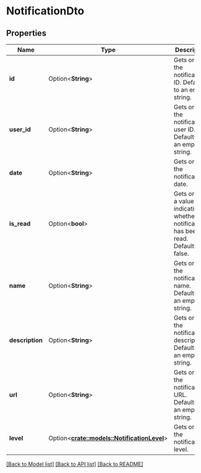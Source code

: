 # NotificationDto

## Properties

Name | Type | Description | Notes
------------ | ------------- | ------------- | -------------
**id** | Option<**String**> | Gets or sets the notification ID. Defaults to an empty string. | [optional]
**user_id** | Option<**String**> | Gets or sets the notification's user ID. Defaults to an empty string. | [optional]
**date** | Option<**String**> | Gets or sets the notification date. | [optional]
**is_read** | Option<**bool**> | Gets or sets a value indicating whether the notification has been read. Defaults to false. | [optional]
**name** | Option<**String**> | Gets or sets the notification's name. Defaults to an empty string. | [optional]
**description** | Option<**String**> | Gets or sets the notification's description. Defaults to an empty string. | [optional]
**url** | Option<**String**> | Gets or sets the notification's URL. Defaults to an empty string. | [optional]
**level** | Option<[**crate::models::NotificationLevel**](NotificationLevel.md)> | Gets or sets the notification level. | [optional]

[[Back to Model list]](../README.md#documentation-for-models) [[Back to API list]](../README.md#documentation-for-api-endpoints) [[Back to README]](../README.md)


